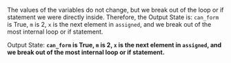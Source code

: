The values of the variables do not change, but we break out of the loop or if statement we were directly inside. Therefore, the Output State is: `can_form` is True, `m` is 2, `x` is the next element in `assigned`, and we break out of the most internal loop or if statement.

Output State: **`can_form` is True, `m` is 2, `x` is the next element in `assigned`, and we break out of the most internal loop or if statement.**